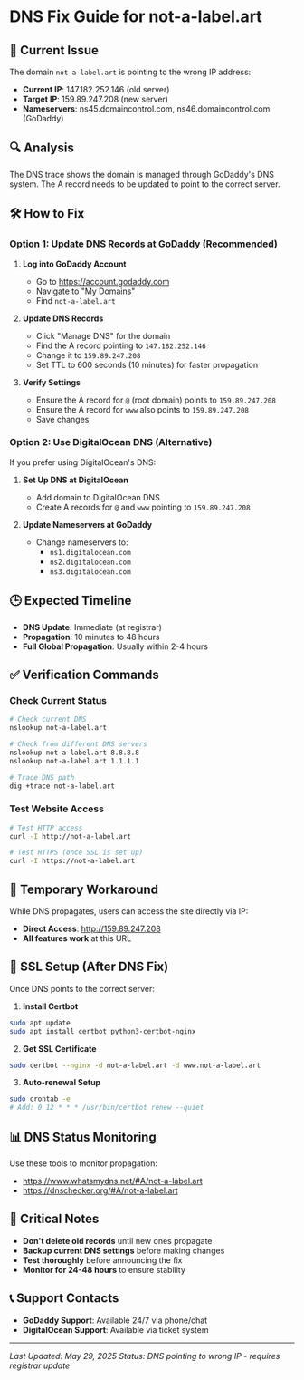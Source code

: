# DNS Fix Guide for not-a-label.art

## 🚨 Current Issue
The domain `not-a-label.art` is pointing to the wrong IP address:
- **Current IP**: 147.182.252.146 (old server)
- **Target IP**: 159.89.247.208 (new server)
- **Nameservers**: ns45.domaincontrol.com, ns46.domaincontrol.com (GoDaddy)

## 🔍 Analysis
The DNS trace shows the domain is managed through GoDaddy's DNS system. The A record needs to be updated to point to the correct server.

## 🛠️ How to Fix

### Option 1: Update DNS Records at GoDaddy (Recommended)
1. **Log into GoDaddy Account**
   - Go to https://account.godaddy.com
   - Navigate to "My Domains"
   - Find `not-a-label.art`

2. **Update DNS Records**
   - Click "Manage DNS" for the domain
   - Find the A record pointing to `147.182.252.146`
   - Change it to `159.89.247.208`
   - Set TTL to 600 seconds (10 minutes) for faster propagation

3. **Verify Settings**
   - Ensure the A record for `@` (root domain) points to `159.89.247.208`
   - Ensure the A record for `www` also points to `159.89.247.208`
   - Save changes

### Option 2: Use DigitalOcean DNS (Alternative)
If you prefer using DigitalOcean's DNS:

1. **Set Up DNS at DigitalOcean**
   - Add domain to DigitalOcean DNS
   - Create A records for `@` and `www` pointing to `159.89.247.208`

2. **Update Nameservers at GoDaddy**
   - Change nameservers to:
     - `ns1.digitalocean.com`
     - `ns2.digitalocean.com`
     - `ns3.digitalocean.com`

## 🕒 Expected Timeline
- **DNS Update**: Immediate (at registrar)
- **Propagation**: 10 minutes to 48 hours
- **Full Global Propagation**: Usually within 2-4 hours

## ✅ Verification Commands

### Check Current Status
```bash
# Check current DNS
nslookup not-a-label.art

# Check from different DNS servers
nslookup not-a-label.art 8.8.8.8
nslookup not-a-label.art 1.1.1.1

# Trace DNS path
dig +trace not-a-label.art
```

### Test Website Access
```bash
# Test HTTP access
curl -I http://not-a-label.art

# Test HTTPS (once SSL is set up)
curl -I https://not-a-label.art
```

## 🔧 Temporary Workaround
While DNS propagates, users can access the site directly via IP:
- **Direct Access**: http://159.89.247.208
- **All features work** at this URL

## 🔐 SSL Setup (After DNS Fix)
Once DNS points to the correct server:

1. **Install Certbot**
```bash
sudo apt update
sudo apt install certbot python3-certbot-nginx
```

2. **Get SSL Certificate**
```bash
sudo certbot --nginx -d not-a-label.art -d www.not-a-label.art
```

3. **Auto-renewal Setup**
```bash
sudo crontab -e
# Add: 0 12 * * * /usr/bin/certbot renew --quiet
```

## 📊 DNS Status Monitoring
Use these tools to monitor propagation:
- https://www.whatsmydns.net/#A/not-a-label.art
- https://dnschecker.org/#A/not-a-label.art

## 🚨 Critical Notes
- **Don't delete old records** until new ones propagate
- **Backup current DNS settings** before making changes
- **Test thoroughly** before announcing the fix
- **Monitor for 24-48 hours** to ensure stability

## 📞 Support Contacts
- **GoDaddy Support**: Available 24/7 via phone/chat
- **DigitalOcean Support**: Available via ticket system

---

*Last Updated: May 29, 2025*
*Status: DNS pointing to wrong IP - requires registrar update*
